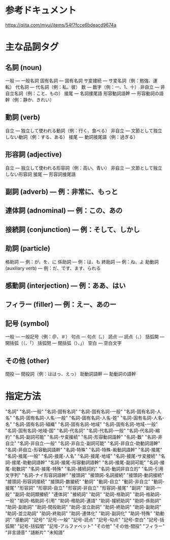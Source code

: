# 参考ドキュメント
https://qiita.com/myui/items/54f7fcce6bdeacd9674a

# 主な品詞タグ

## 名詞 (noun)
  一般 — 一般名詞
  固有名詞 — 固有名詞
  サ変接続 — サ変名詞（例：勉強、運転）
  代名詞 — 代名詞（例：私、彼）
  数 — 数字（例：一、1、十）
  非自立 — 非自立名詞（例：こと、もの）
  接尾 — 名詞接尾語
  形容動詞語幹 — 形容動詞の語幹（例：静か、きれい）

## 動詞 (verb)
  自立 — 独立して使われる動詞（例：行く、食べる）
  非自立 — 文節として独立しない動詞（例：する、ある）
  接尾 — 動詞接尾語（例：過ぎる）

## 形容詞 (adjective)
  自立 — 独立して使われる形容詞（例：高い、青い）
  非自立 — 文節として独立しない形容詞
  接尾 — 形容詞接尾語

## 副詞 (adverb) — 例：非常に、もっと

## 連体詞 (adnominal) — 例：この、あの

## 接続詞 (conjunction) — 例：そして、しかし

## 助詞 (particle)
  格助詞 — 例：が、を、に
  係助詞 — 例：は、も
  終助詞 — 例：ね、よ
  助動詞 (auxiliary verb) — 例：だ、です、ます、られる

## 感動詞 (interjection) — 例：ああ、はい

## フィラー (filler) — 例：えー、あのー

## 記号 (symbol)
  一般 — 一般記号（例：＠、＃）
  句点 — 句点（。）
  読点 — 読点（、）
  括弧開 — 開括弧（（、「）
  括弧閉 — 閉括弧（）、」）
  空白 — 空白文字

## その他 (other)
  間投 — 間投詞（例：ははっ、えっ）
  助動詞語幹 — 助動詞の語幹


# 指定方法
"名詞"
"名詞-一般"
"名詞-固有名詞"
"名詞-固有名詞-一般"
"名詞-固有名詞-人名"
"名詞-固有名詞-人名-一般"
"名詞-固有名詞-人名-姓"
"名詞-固有名詞-人名-名"
"名詞-固有名詞-組織"
"名詞-固有名詞-地域"
"名詞-固有名詞-地域-一般"
"名詞-固有名詞-地域-国"
"名詞-代名詞"
"名詞-代名詞-一般"
"名詞-代名詞-縮約"
"名詞-副詞可能"
"名詞-サ変接続"
"名詞-形容動詞語幹"
"名詞-数"
"名詞-非自立"
"名詞-非自立-一般"
"名詞-非自立-副詞可能"
"名詞-非自立-助動詞語幹"
"名詞-非自立-形容動詞語幹"
"名詞-特殊"
"名詞-特殊-助動詞語幹"
"名詞-接尾"
"名詞-接尾-一般"
"名詞-接尾-人名"
"名詞-接尾-地域"
"名詞-接尾-サ変接続"
"名詞-接尾-助動詞語幹"
"名詞-接尾-形容動詞語幹"
"名詞-接尾-副詞可能"
"名詞-接尾-助数詞"
"名詞-接尾-特殊"
"名詞-接続詞的"
"名詞-動詞非自立的"
"名詞-引用文字列"
"名詞-ナイ形容詞語幹"
"接頭詞"
"接頭詞-名詞接続"
"接頭詞-動詞接続"
"接頭詞-形容詞接続"
"接頭詞-数接続"
"動詞"
"動詞-自立"
"動詞-非自立"
"動詞-接尾"
"形容詞"
"形容詞-自立"
"形容詞-非自立"
"形容詞-接尾"
"副詞"
"副詞-一般"
"副詞-助詞類接続"
"連体詞"
"接続詞"
"助詞"
"助詞-格助詞"
"助詞-格助詞-一般"
"助詞-格助詞-引用"
"助詞-格助詞-連語"
"助詞-接続助詞"
"助詞-係助詞"
"助詞-副助詞"
"助詞-間投助詞"
"助詞-並立助詞"
"助詞-終助詞"
"助詞-副助詞"
"助詞-並立助詞"
"助詞-終助詞"
"助詞-連体化"
"助詞-副詞化"
"助詞-特殊"
"助動詞"
"感動詞"
"記号"
"記号-一般"
"記号-読点"
"記号-句点"
"記号-空白"
"記号-括弧開"
"記号-括弧閉"
"記号-アルファベット"
"その他"
"その他-間投"
"フィラー"
"非言語音"
"語断片"
"未知語"
